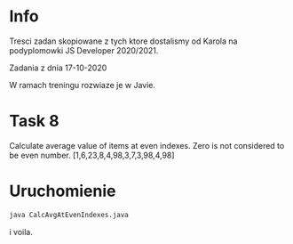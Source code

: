# Info

Tresci zadan skopiowane z tych ktore dostalismy od Karola na podyplomowki JS Developer 2020/2021.

Zadania z dnia 17-10-2020

W ramach treningu rozwiaze je w Javie.

# Task 8

Calculate average value of items at even indexes.
Zero is not considered to be even number. [1,6,23,8,4,98,3,7,3,98,4,98]

# Uruchomienie

```bash
java CalcAvgAtEvenIndexes.java
```

i voila.
